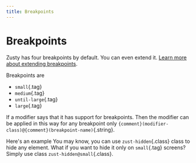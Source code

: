 ```yaml
---
title: Breakpoints
---
```


# Breakpoints
Zusty has four breakpoints by default. You can even extend it. [Learn more about extending breakpoints](../general/variables#extending-breakpoints).

Breakpoints are
- `small`{.tag}
- `medium`{.tag}
- `until-large`{.tag}
- `large`{.tag}

If a modifier says that it has support for breakpoints. Then the modifier can be applied in this way for any breakpoint only `{comment}(modifier-class)@{comment}(breakpoint-name)`{.string}.

Here's an example
You may know, you can use `zust-hidden`{.class} class to hide any element.
What if you want to hide it only on `small`{.tag} screens?
Simply use class `zust-hidden@small`{.class}.
